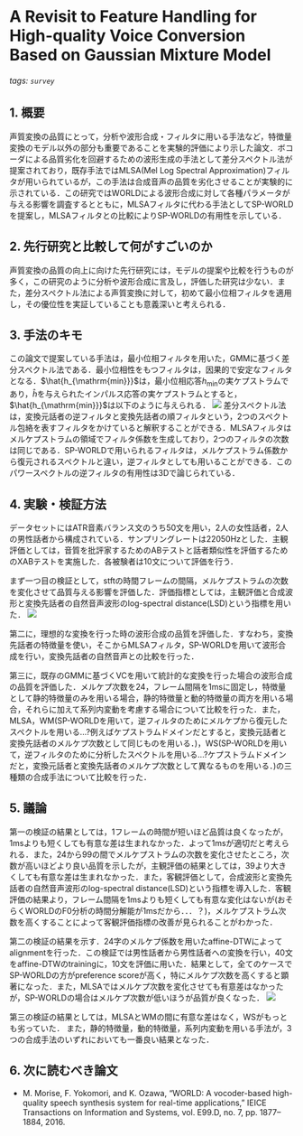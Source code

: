 # A Revisit to Feature Handling for High-quality Voice Conversion Based on Gaussian Mixture Model
###### tags: `survey`

## 1. 概要
声質変換の品質にとって，分析や波形合成・フィルタに用いる手法など，特徴量変換のモデル以外の部分も重要であることを実験的評価により示した論文．ボコーダによる品質劣化を回避するための波形生成の手法として差分スペクトル法が提案されており，既存手法ではMLSA(Mel Log Spectral Approximation)フィルタが用いられているが，この手法は合成音声の品質を劣化させることが実験的に示されている．この研究ではWORLDによる波形合成に対して各種パラメータが与える影響を調査するとともに，MLSAフィルタに代わる手法としてSP-WORLDを提案し，MLSAフィルタとの比較によりSP-WORLDの有用性を示している．

## 2. 先行研究と比較して何がすごいのか
声質変換の品質の向上に向けた先行研究には，モデルの提案や比較を行うものが多く，この研究のように分析や波形合成に言及し，評価した研究は少ない．また，差分スペクトル法による声質変換に対して，初めて最小位相フィルタを適用し，その優位性を実証していることも意義深いと考えられる．

## 3. 手法のキモ
この論文で提案している手法は，最小位相フィルタを用いた，GMMに基づく差分スペクトル法である．最小位相性をもつフィルタは，因果的で安定なフィルタとなる．$\hat{h_{\mathrm{min}}}$は，最小位相応答$h_{\mathrm{min}}$の実ケプストラムであり，$\hat{h}$を与えられたインパルス応答の実ケプストラムとすると，$\hat{h_{\mathrm{min}}}$は以下のように与えられる．
![](https://i.imgur.com/8Uot4D8.png)
差分スペクトル法は，変換元話者の逆フィルタと変換先話者の順フィルタという，2つのスペクトル包絡を表すフィルタをかけていると解釈することができる．MLSAフィルタはメルケプストラムの領域でフィルタ係数を生成しており，2つのフィルタの次数は同じである．SP-WORLDで用いられるフィルタは，メルケプストラム係数から復元されるスペクトルと違い，逆フィルタとしても用いることができる．このパワースペクトルの逆フィルタの有用性は3Dで論じられている．

## 4. 実験・検証方法
データセットにはATR音素バランス文のうち50文を用い，2人の女性話者，2人の男性話者から構成されている．サンプリングレートは22050Hzとした．主観評価としては，音質を批評家するためのABテストと話者類似性を評価するためのXABテストを実施した．各被験者は10文について評価を行う．

まず一つ目の検証として，stftの時間フレームの間隔，メルケプストラムの次数を変化させて品質与える影響を評価した．評価指標としては，主観評価と合成波形と変換先話者の自然音声波形のlog-spectral distance(LSD)という指標を用いた．
![](https://i.imgur.com/V71wfhW.png)


第二に，理想的な変換を行った時の波形合成の品質を評価した．すなわち，変換先話者の特徴量を使い，そこからMLSAフィルタ，SP-WORLDを用いて波形合成を行い，変換先話者の自然音声との比較を行った．

第三に，既存のGMMに基づくVCを用いて統計的な変換を行った場合の波形合成の品質を評価した．メルケプ次数を24，フレーム間隔を1msに固定し，特徴量として静的特徴量のみを用いる場合，静的特徴量と動的特徴量の両方を用いる場合，それらに加えて系列内変動を考慮する場合について比較を行った．また，MLSA，WM(SP-WORLDを用いて，逆フィルタのためにメルケプから復元したスペクトルを用いる...?例えばケプストラムドメインだとすると，変換元話者と変換先話者のメルケプ次数として同じものを用いる．)，WS(SP-WORLDを用いて，逆フィルタのために分析したスペクトルを用いる...?ケプストラムドメインだと，変換元話者と変換先話者のメルケプ次数として異なるものを用いる．)の三種類の合成手法について比較を行った．

## 5. 議論
第一の検証の結果としては，1フレームの時間が短いほど品質は良くなったが，1msよりも短くしても有意な差は生まれなかった．よって1msが適切だと考えられる．また，24から99の間でメルケプストラムの次数を変化させたところ，次数が高いほどより良い品質を示したが，主観評価の結果としては，39より大きくしても有意な差は生まれなかった．また，客観評価として，合成波形と変換先話者の自然音声波形のlog-spectral distance(LSD)という指標を導入した．客観評価の結果より，フレーム間隔を1msよりも短くしても有意な変化はないが(おそらくWORLDのF0分析の時間分解能が1msだから．．．？)，メルケプストラム次数を高くすることによって客観評価指標の改善が見られることがわかった．

第二の検証の結果を示す．24字のメルケプ係数を用いたaffine-DTWによってalignmentを行った．この検証では男性話者から男性話者への変換を行い，40文をaffine-DTWのtrainingに，10文を評価に用いた．結果として，全てのケースでSP-WORLDの方がpreference scoreが高く，特にメルケプ次数を高くすると顕著になった．また，MLSAではメルケプ次数を変化させても有意差はなかったが，SP-WORLDの場合はメルケプ次数が低いほうが品質が良くなった．
![](https://i.imgur.com/rTyLF4U.png)


第三の検証の結果としては，MLSAとWMの間に有意な差はなく，WSがもっとも劣っていた．
また，静的特徴量，動的特徴量，系列内変動を用いる手法が，3つの合成手法のいずれにおいても一番良い結果となった．


## 6. 次に読むべき論文
- M. Morise, F. Yokomori, and K. Ozawa, “WORLD: A vocoder-based high-quality speech synthesis system for real-time applications,” IEICE Transactions on Information and Systems, vol. E99.D, no. 7, pp. 1877–1884, 2016.
